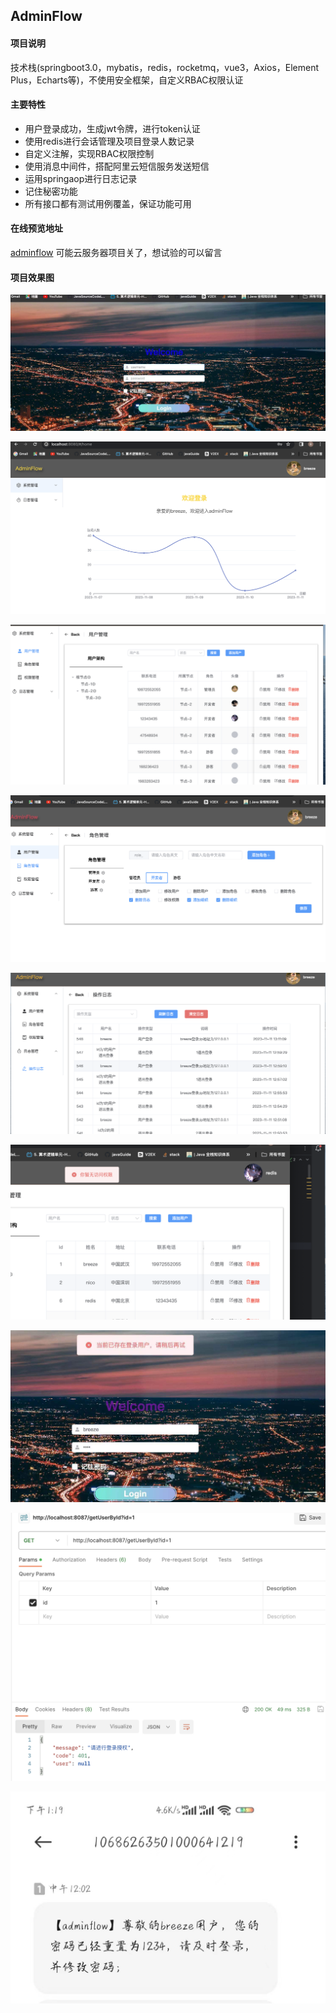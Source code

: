 ## AdminFlow

#### 项目说明

技术栈(springboot3.0，mybatis，redis，rocketmq，vue3，Axios，Element Plus，Echarts等)，不使用安全框架，自定义RBAC权限认证

#### 主要特性

- 用户登录成功，生成jwt令牌，进行token认证
- 使用redis进行会话管理及项目登录人数记录
- 自定义注解，实现RBAC权限控制
- 使用消息中间件，搭配阿里云短信服务发送短信
- 运用springaop进行日志记录
- 记住秘密功能
- 所有接口都有测试用例覆盖，保证功能可用
#### 在线预览地址
[adminflow](http://121.40.93.139:8087/static/index.html)
可能云服务器项目关了，想试验的可以留言

#### 项目效果图

![登录界面](./photo/1.jpg)

![Home页面](./photo/2.png)

![](./photo/5.png)

![权限设置](./photo/4.png)

![日志](./photo/3.png)

![访问权限](./photo/9.png)

![会话管理](./photo/6.jpg)

![token认证](./photo/7.png)

![rocketmq短信服务](./photo/8.jpg)
